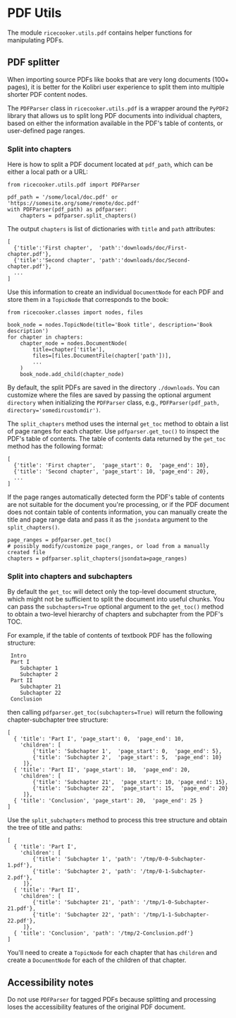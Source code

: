 PDF Utils
=========

The module `ricecooker.utils.pdf` contains helper functions for manipulating PDFs.



PDF splitter
------------
When importing source PDFs like books that are very long documents (100+ pages),
it is better for the Kolibri user experience to split them into multiple shorter PDF
content nodes.

The `PDFParser` class in `ricecooker.utils.pdf` is a wrapper around the `PyPDF2`
library that allows us to split long PDF documents into individual chapters,
based on either the information available in the PDF's table of contents, or user-defined page ranges.


### Split into chapters

Here is how to split a PDF document located at `pdf_path`, which can be either
a local path or a URL:

    from ricecooker.utils.pdf import PDFParser
    
    pdf_path = '/some/local/doc.pdf' or 'https://somesite.org/some/remote/doc.pdf'
    with PDFParser(pdf_path) as pdfparser:
        chapters = pdfparser.split_chapters()

The output `chapters` is list of dictionaries with `title` and `path` attributes:

    [ 
      {'title':'First chapter',  'path':'downloads/doc/First-chapter.pdf'},
      {'title':'Second chapter', 'path':'downloads/doc/Second-chapter.pdf'},
      ... 
    ]

Use this information to create an individual `DocumentNode` for each PDF and store
them in a `TopicNode` that corresponds to the book:

    from ricecooker.classes import nodes, files

    book_node = nodes.TopicNode(title='Book title', description='Book description')
    for chapter in chapters:
        chapter_node = nodes.DocumentNode(
            title=chapter['title'],
            files=[files.DocumentFile(chapter['path'])],
            ...
        )
        book_node.add_child(chapter_node)

By default, the split PDFs are saved in the directory `./downloads`. You can customize
where the files are saved by passing the optional argument `directory` when initializing
the `PDFParser` class, e.g., `PDFParser(pdf_path, directory='somedircustomdir')`.


The `split_chapters` method uses the internal `get_toc` method to obtain a list
of page ranges for each chapter. Use `pdfparser.get_toc()` to inspect the PDF's
table of contents. The table of contents data returned by the `get_toc` method
has the following format:

    [
      {'title': 'First chapter',  'page_start': 0,  'page_end': 10},
      {'title': 'Second chapter', 'page_start': 10, 'page_end': 20},
      ...
    ]

If the page ranges automatically detected form the PDF's table of contents are
not suitable for the document you're processing, or if the PDF document does not
contain table of contents information, you can manually create the title and 
page range data and pass it as the `jsondata` argument to the `split_chapters()`.

    page_ranges = pdfparser.get_toc()
    # possibly modify/customize page_ranges, or load from a manually created file
    chapters = pdfparser.split_chapters(jsondata=page_ranges)



### Split into chapters and subchapters

By default the `get_toc` will detect only the top-level document structure,
which might not be sufficient to split the document into useful chunks.
You can pass the `subchapters=True` optional argument to the `get_toc()` method
to obtain a two-level hierarchy of chapters and subchapter from the PDF's TOC.

For example, if the table of contents of textbook PDF has the following structure:

     Intro
     Part I
        Subchapter 1
        Subchapter 2
     Part II
        Subchapter 21
        Subchapter 22
     Conclusion

then calling `pdfparser.get_toc(subchapters=True)` will return the following
chapter-subchapter tree structure:

    [
      { 'title': 'Part I', 'page_start': 0,  'page_end': 10,
        'children': [
            {'title': 'Subchapter 1',  'page_start': 0,  'page_end': 5},
            {'title': 'Subchapter 2',  'page_start': 5,  'page_end': 10}
         ]},
      { 'title': 'Part II', 'page_start': 10,  'page_end': 20,
        'children': [
            {'title': 'Subchapter 21',  'page_start': 10, 'page_end': 15},
            {'title': 'Subchapter 22',  'page_start': 15,  'page_end': 20}
         ]},
      { 'title': 'Conclusion', 'page_start': 20,  'page_end': 25 }
    ]

Use the `split_subchapters` method to process this tree structure and obtain the
tree of title and paths:


    [
      { 'title': 'Part I',
        'children': [
            {'title': 'Subchapter 1', 'path': '/tmp/0-0-Subchapter-1.pdf'},
            {'title': 'Subchapter 2', 'path': '/tmp/0-1-Subchapter-2.pdf'},
         ]},
      { 'title': 'Part II',
        'children': [
            {'title': 'Subchapter 21', 'path': '/tmp/1-0-Subchapter-21.pdf'},
            {'title': 'Subchapter 22', 'path': '/tmp/1-1-Subchapter-22.pdf'},
         ]},
      { 'title': 'Conclusion', 'path': '/tmp/2-Conclusion.pdf'}
    ]

You'll need to create a `TopicNode` for each chapter that has `children` and
create a `DocumentNode` for each of the children of that chapter.





Accessibility notes
-------------------
Do not use `PDFParser` for tagged PDFs because splitting and processing loses
the accessibility features of the original PDF document.

